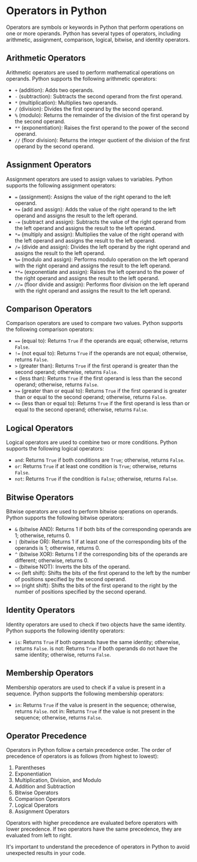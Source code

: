 # Operators in Python

Operators are symbols or keywords in Python that perform operations on one or more operands. Python has several types of operators, including arithmetic, assignment, comparison, logical, bitwise, and identity operators.

## Arithmetic Operators

Arithmetic operators are used to perform mathematical operations on operands. Python supports the following arithmetic operators:

- `+` (addition): Adds two operands.
- `-` (subtraction): Subtracts the second operand from the first operand.
- `*` (multiplication): Multiplies two operands.
- `/` (division): Divides the first operand by the second operand.
- `%` (modulo): Returns the remainder of the division of the first operand by the second operand.
- `**` (exponentiation): Raises the first operand to the power of the second operand.
- `//` (floor division): Returns the integer quotient of the division of the first operand by the second operand.

## Assignment Operators
Assignment operators are used to assign values to variables. Python supports the following assignment operators:

- `=` (assignment): Assigns the value of the right operand to the left operand.
- `+=` (add and assign): Adds the value of the right operand to the left operand and assigns the result to the left operand.
- `-=` (subtract and assign): Subtracts the value of the right operand from the left operand and assigns the result to the left operand.
- `*=` (multiply and assign): Multiplies the value of the right operand with the left operand and assigns the result to the left operand.
- `/=` (divide and assign): Divides the left operand by the right operand and assigns the result to the left operand.
- `%=` (modulo and assign): Performs modulo operation on the left operand with the right operand and assigns the result to the left operand.
- `**=` (exponentiate and assign): Raises the left operand to the power of the right operand and assigns the result to the left operand.
- `//=` (floor divide and assign): Performs floor division on the left operand with the right operand and assigns the result to the left operand.

## Comparison Operators

Comparison operators are used to compare two values. Python supports the following comparison operators:

- `==` (equal to): Returns `True` if the operands are equal; otherwise, returns `False`.
- `!=` (not equal to): Returns `True` if the operands are not equal; otherwise, returns `False`.
- `>` (greater than): Returns `True` if the first operand is greater than the second operand; otherwise, returns `False`.
- `<` (less than): Returns `True` if the first operand is less than the second operand; otherwise, returns `False`.
- `>=` (greater than or equal to): Returns `True` if the first operand is greater than or equal to the second operand; otherwise, returns `False`.
- `<=` (less than or equal to): Returns `True` if the first operand is less than or equal to the second operand; otherwise, returns `False`.

## Logical Operators

Logical operators are used to combine two or more conditions. Python supports the following logical operators:

- `and`: Returns `True` if both conditions are `True`; otherwise, returns `False`.
- `or`: Returns `True` if at least one condition is `True`; otherwise, returns `False`.
- `not`: Returns `True` if the condition is `False`; otherwise, returns `False`.

## Bitwise Operators

Bitwise operators are used to perform bitwise operations on operands. Python supports the following bitwise operators:

- `&` (bitwise AND): Returns 1 if both bits of the corresponding operands are 1; otherwise, returns 0.
- `|` (bitwise OR): Returns 1 if at least one of the corresponding bits of the operands is 1; otherwise, returns 0.
- `^` (bitwise XOR): Returns 1 if the corresponding bits of the operands are different; otherwise, returns 0.
- `~` (bitwise NOT): Inverts the bits of the operand.
- `<<` (left shift): Shifts the bits of the first operand to the left by the number of positions specified by the second operand.
- `>>` (right shift): Shifts the bits of the first operand to the right by the number of positions specified by the second operand.

## Identity Operators

Identity operators are used to check if two objects have the same identity. Python supports the following identity operators:

- `is`: Returns `True` if both operands have the same identity; otherwise, returns `False`.
is not: Returns `True` if both operands do not have the same identity; otherwise, returns `False`.

## Membership Operators

Membership operators are used to check if a value is present in a sequence. Python supports the following membership operators:

- `in`: Returns `True` if the value is present in the sequence; otherwise, returns `False`.
not in: Returns `True` if the value is not present in the sequence; otherwise, returns `False`.

## Operator Precedence

Operators in Python follow a certain precedence order. The order of precedence of operators is as follows (from highest to lowest):

1. Parentheses
2. Exponentiation
3. Multiplication, Division, and Modulo
4. Addition and Subtraction
5. Bitwise Operators
6. Comparison Operators
7. Logical Operators
8. Assignment Operators

Operators with higher precedence are evaluated before operators with lower precedence. If two operators have the same precedence, they are evaluated from left to right.

It's important to understand the precedence of operators in Python to avoid unexpected results in your code.